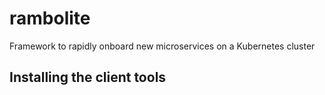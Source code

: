 # rambolite
Framework to rapidly onboard new microservices on a Kubernetes cluster

## Installing the client tools


<!--stackedit_data:
eyJoaXN0b3J5IjpbLTU3MjYyNDYxOV19
-->